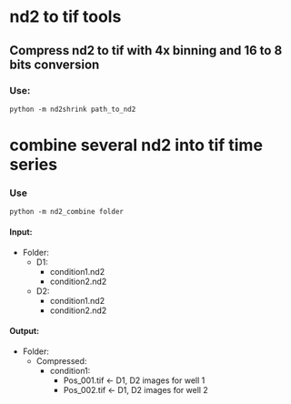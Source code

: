 #  nd2 to tif tools

## Compress nd2 to tif with 4x binning and 16 to 8 bits conversion

### Use:

`python -m nd2shrink path_to_nd2`

# combine several nd2 into tif time series

### Use

`python -m nd2_combine folder`

#### Input:

- Folder:
  - D1: 
    - condition1.nd2
    - condition2.nd2
  - D2:
    - condition1.nd2
    - condition2.nd2

#### Output:

- Folder:
  - Compressed:
    - condition1:
      - Pos_001.tif <- D1, D2 images for well 1
      - Pos_002.tif <- D1, D2 images for well 2



